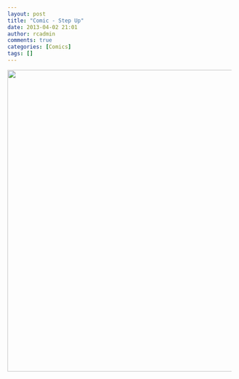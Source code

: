 ```yaml
---
layout: post
title: "Comic - Step Up"
date: 2013-04-02 21:01
author: rcadmin
comments: true
categories: [Comics]
tags: []
---
```

<a href="http://bitsmack.com/comics/2013/04/02/comic-step-up/" rel="attachment wp-att-2472"><img src="http://dl.bitsmack.com/uploads/2013/04/20130402.jpg" alt="" title="" width="680" height="680" class="alignnone size-full wp-image-2472" /></a>

